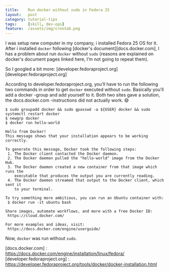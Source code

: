 ```yaml
---
title:    Run docker without sudo in Fedora 25
layout:   post
category: tutorial-tips
tags:     [skill, dev-ops]
feature:  /assets/img/crontab.png
---
```


I was setup new computer in my company, i installed Fedora 25 OS for it.
After i installed `docker` following [docker's document][docs.docker.com],
I has a problem about run `docker` without `sudo` (reasons are explained
on docker's document pages linked here, I’m not going to repeat them).

<!--more-->

So I googled a bit more: [developer.fedoraproject.org][developer.fedoraproject.org]

According to developer.fedoraproject.org, you’ll have to run the following two commands
in order to get `docker` executed without `sudo`.
Basically you’ll add a docker -group and add yourself to it. Both two sites gave a solution,
the docs.docker.com -instructions did not actually work. :smile:

```
$ sudo groupadd docker && sudo gpasswd -a ${USER} docker && sudo systemctl restart docker
$ newgrp docker
$ docker run hello-world

Hello from Docker!
This message shows that your installation appears to be working correctly.

To generate this message, Docker took the following steps:
 1. The Docker client contacted the Docker daemon.
 2. The Docker daemon pulled the "hello-world" image from the Docker Hub.
 3. The Docker daemon created a new container from that image which runs the
    executable that produces the output you are currently reading.
 4. The Docker daemon streamed that output to the Docker client, which sent it
    to your terminal.

To try something more ambitious, you can run an Ubuntu container with:
 $ docker run -it ubuntu bash

Share images, automate workflows, and more with a free Docker ID:
 https://cloud.docker.com/

For more examples and ideas, visit:
 https://docs.docker.com/engine/userguide/

```
Now, `docker` was run without `sudo`.


[docs.docker.com]             : https://docs.docker.com/engine/installation/linux/fedora/
[developer.fedoraproject.org] : https://developer.fedoraproject.org/tools/docker/docker-installation.html
